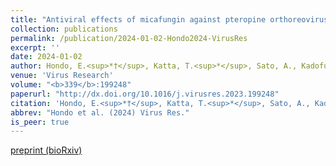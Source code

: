```yaml
---
title: "Antiviral effects of micafungin against pteropine orthoreovirus, an emerging zoonotic virus carried by bats"
collection: publications
permalink: /publication/2024-01-02-Hondo2024-VirusRes
excerpt: ''
date: 2024-01-02
author: Hondo, E.<sup>*†</sup>, Katta, T.<sup>*</sup>, Sato, A., Kadofusa, N., <b><u>Ishibashi, T.</u></b>, Shimoda, H., Katoh, H., Iida, A.
venue: 'Virus Research'
volume: "<b>339</b>:199248"
paperurl: "http://dx.doi.org/10.1016/j.virusres.2023.199248"
citation: 'Hondo, E.<sup>*†</sup>, Katta, T.<sup>*</sup>, Sato, A., Kadofusa, N., <b><u>Ishibashi, T.</u></b>, Shimoda, H., Katoh, H., Iida, A. (2024) "Antiviral effects of micafungin against pteropine orthoreovirus, an emerging zoonotic virus carried by bats" <i>Virus Research</i>, <b>339</b>:199248.'
abbrev: "Hondo et al. (2024) Virus Res."
is_peer: true
---
```


[preprint (bioRxiv)](https://www.biorxiv.org/content/10.1101/2022.09.21.508823v1)
